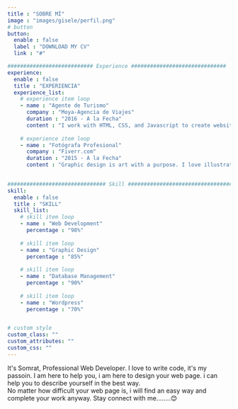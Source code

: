 ```yaml
---
title : "SOBRE MÍ"
image : "images/gisele/perfil.png"
# button
button:
  enable : false
  label : "DOWNLOAD MY CV"
  link : "#"

########################### Experience ##############################
experience:
  enable : false
  title : "EXPERIENCIA"
  experience_list:
    # experience item loop
    - name : "Agente de Turismo"
      company : "Moya-Agencia de Viajes"
      duration : "2016 - A la Fecha"
      content : "I work with HTML, CSS, and Javascript to create websites and web applications like Personal, Business, Blog, E-comerches etc."
      
    # experience item loop
    - name : "Fotógrafa Profesional"
      company : "Fiverr.com"
      duration : "2015 - A la Fecha"
      content : "Graphic design is art with a purpose. I love illustration, so logo desing is my favorite work. But i can do many things with graphics."
      

############################### Skill #################################
skill:
  enable : false
  title : "SKILL"
  skill_list:
    # skill item loop
    - name : "Web Development"
      percentage : "98%"
      
    # skill item loop
    - name : "Graphic Design"
      percentage : "85%"
      
    # skill item loop
    - name : "Database Management"
      percentage : "90%"
      
    # skill item loop
    - name : "Wordpress"
      percentage : "70%"


# custom style
custom_class: "" 
custom_attributes: "" 
custom_css: ""
---
```


It's Somrat, Professional Web Developer. I love to write code, it's my passoin. I am here to help you, i am here to design your web page. i can help you to describe yourself in the best way.<br>No matter how difficult your web page is, i will find an easy way and complete your work anyway. Stay connect with me........😊